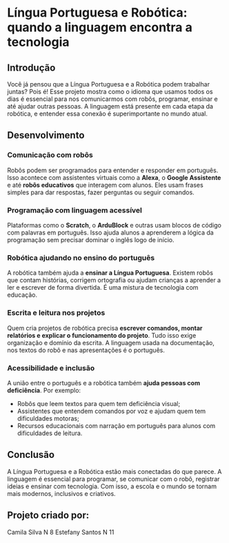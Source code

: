 # Língua Portuguesa e Robótica: quando a linguagem encontra a tecnologia

## Introdução

Você já pensou que a Língua Portuguesa e a Robótica podem trabalhar juntas? Pois é! Esse projeto mostra como o idioma que usamos todos os dias é essencial para nos comunicarmos com robôs, programar, ensinar e até ajudar outras pessoas. A linguagem está presente em cada etapa da robótica, e entender essa conexão é superimportante no mundo atual.

##  Desenvolvimento

### Comunicação com robôs

Robôs podem ser programados para entender e responder em português. Isso acontece com assistentes virtuais como a **Alexa**, o **Google Assistente** e até **robôs educativos** que interagem com alunos. Eles usam frases simples para dar respostas, fazer perguntas ou seguir comandos.

### Programação com linguagem acessível

Plataformas como o **Scratch**, o **ArduBlock** e outras usam blocos de código com palavras em português. Isso ajuda alunos a aprenderem a lógica da programação sem precisar dominar o inglês logo de início.

###  Robótica ajudando no ensino do português

A robótica também ajuda a **ensinar a Língua Portuguesa**. Existem robôs que contam histórias, corrigem ortografia ou ajudam crianças a aprender a ler e escrever de forma divertida. É uma mistura de tecnologia com educação.

### Escrita e leitura nos projetos

Quem cria projetos de robótica precisa **escrever comandos, montar relatórios e explicar o funcionamento do projeto**. Tudo isso exige organização e domínio da escrita. A linguagem usada na documentação, nos textos do robô e nas apresentações é o português.

###  Acessibilidade e inclusão

A união entre o português e a robótica também **ajuda pessoas com deficiência**. Por exemplo:
- Robôs que leem textos para quem tem deficiência visual;
- Assistentes que entendem comandos por voz e ajudam quem tem dificuldades motoras;
- Recursos educacionais com narração em português para alunos com dificuldades de leitura.

## Conclusão

A Língua Portuguesa e a Robótica estão mais conectadas do que parece. A linguagem é essencial para programar, se comunicar com o robô, registrar ideias e ensinar com tecnologia. Com isso, a escola e o mundo se tornam mais modernos, inclusivos e criativos.

## Projeto criado por:
Camila Silva    N 8 
Estefany Santos N 11

